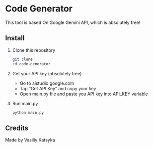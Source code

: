 # Code Generator
This tool is based On Google Gemini API, which is absolutely free!

## Install

1. Clone this repository
   ```bash
   git clone
   cd code-generator
   ```
2. Get your API key (absolutely free)
   
   - Go to aistudio.google.com
   - Tap "Get API Key" and copy your key
   - Open main.py file and paste you API key into API_KEY variable
4. Run main.py
   ```bash
   python main.py
   ```

## Credits
Made by Vasiliy Katsyka
